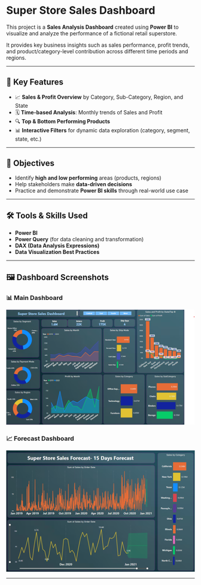 
# Super Store Sales Dashboard

This project is a **Sales Analysis Dashboard** created using **Power BI** to visualize and analyze the performance of a fictional retail superstore.

It provides key business insights such as sales performance, profit trends, and product/category-level contribution across different time periods and regions.

---

## 📌 Key Features

- 📈 **Sales & Profit Overview** by Category, Sub-Category, Region, and State  
- 🗓️ **Time-based Analysis**: Monthly trends of Sales and Profit  
- 🔍 **Top & Bottom Performing Products**  
- 📊 **Interactive Filters** for dynamic data exploration (category, segment, state, etc.)

---

## 🎯 Objectives

- Identify **high and low performing** areas (products, regions)
- Help stakeholders make **data-driven decisions**
- Practice and demonstrate **Power BI skills** through real-world use case

---

## 🛠 Tools & Skills Used

- **Power BI**
- **Power Query** (for data cleaning and transformation)
- **DAX (Data Analysis Expressions)**
- **Data Visualization Best Practices**

---

## 🖼️ Dashboard Screenshots

### 📊 Main Dashboard  
![Main Dashboard](https://github.com/utkarsh4863/Super-Store-Sales-Dashboard/blob/main/Screenshot%202025-06-25%20212312.png)

### 📈 Forecast Dashboard  
![Forecast Dashboard](https://github.com/utkarsh4863/Super-Store-Sales-Dashboard/blob/main/Screenshot%202025-06-25%20212422.png)

---



